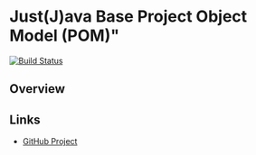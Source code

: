 # Just(J)ava Base Project Object Model (POM)"

[![Build Status](https://travis-ci.org/myunusov/justj-base.svg?branch=master)](https://travis-ci.org/myunusov/justj-base)

## Overview


## Links  

* [GitHub Project](https://github.com/myunusov/justj-base)
